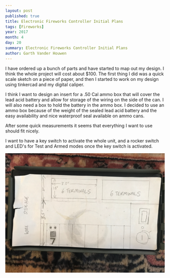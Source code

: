 ```yaml
---
layout: post
published: true
title: Electronic Fireworks Controller Initial Plans
tags: [Fireworks]
year: 2017
month: 4
day: 20
summary: Electronic Fireworks Controller Initial Plans
author: Garth Vander Houwen
---
```


I have ordered up a bunch of parts and have started to map out my design. I think the whole project will cost about $100. The first thing I did was a quick scale sketch on a piece of paper, and then I started to work on my design using tinkercad and my digital caliper.

I think I want to design an insert for a .50 Cal ammo box that will cover the lead acid battery and allow for storage of the wiring on the side of the can.  I will also need a box to hold the battery in the ammo box.  I decided to use an ammo box because of the weight of the sealed lead acid battery and the easy availability and nice waterproof seal available on ammo cans.

After some quick measurements it seems that everything I want to use should fit nicely.

I want to have a key switch to activate the whole unit, and a rocker switch and LED's for Test and Armed modes once the key switch is activated.

<img alt="Initial Drawing" src="../../assets/img/fireworks/01_initial_drawing.jpg" class="img-fluid" />
